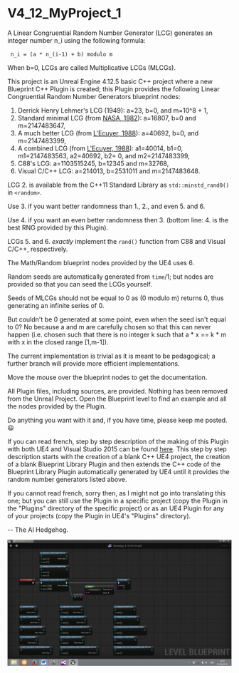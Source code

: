 # V4_12_MyProject_1

A Linear Congruential Random Number Generator (LCG) generates an integer number n_i using the following formula:

     n_i = (a * n_(i-1) + b) modulo m

When b=0, LCGs are called Multiplicative LCGs (MLCGs).

This project is an Unreal Engine 4.12.5 basic C++ project where a new Blueprint C++ Plugin is created; this Plugin
provides the following Linear Congruential Random Number Generators blueprint nodes:

1. Derrick Henry Lehmer's LCG (1949): a=23, b=0, and m=10^8 + 1,
2. Standard minimal LCG (from [NASA, 1982](http://ntrs.nasa.gov/search.jsp?R=19830007824&hterms=Nasa+Technical+Paper+2105&qs=N%3D0%26Ntk%3DAll%26Ntx%3Dmode%2Bmatchallany%26Ntt%3DNasa%2BTechnical%2BPaper%2B2105)): a=16807, b=0 and m=2147483647,
3. A much better LCG (from [L'Ecuyer, 1988](http://dl.acm.org/citation.cfm?doid=62959.62969)): a=40692, b=0, and m=2147483399,
4. A combined LCG (from [L'Ecuyer, 1988](http://dl.acm.org/citation.cfm?doid=62959.62969)): a1=40014, b1=0, m1=2147483563, a2=40692, b2= 0, and m2=2147483399,
5. C88's LCG: a=1103515245, b=12345 and m=32768,
6. Visual C/C++ LCG: a=214013, b=2531011 and m=2147483648.

LCG 2. is available from the C++11 Standard Library as `std::minstd_rand0()` in `<random>`.

Use 3. if you want better randomness than 1., 2., and even 5. and 6.

Use 4. if you want an even better randomness then 3. (bottom line: 4. is the best RNG provided by this Plugin).

LCGs 5. and 6. _exactly_ implement the `rand()` function from C88 and Visual C/C++, respectively.

The Math/Random blueprint nodes provided by the UE4 uses 6.

Random seeds are automatically generated from `time`/1; but nodes are provided so that you can seed the LCGs yourself.

Seeds of MLCGs should not be equal to 0 as (0 modulo m) returns 0, thus generating an infinite series of 0.

But couldn't be 0 generated at some point, even when the seed isn't equal to 0? No because a and m are carefully chosen so that this can never happen (i.e. chosen such that there is no integer k such that a * x == k * m with x in the closed range [1,m-1]).

The current implementation is trivial as it is meant to be pedagogical; a further branch will provide more efficient implementations.

Move the mouse over the blueprint nodes to get the documentation.

All Plugin files, including sources, are provided. Nothing has been removed from the Unreal Project. Open the Blueprint level to find an example and all the nodes provided by the Plugin.

Do anything you want with it and, if you have time, please keep me posted. :smiley:

If you can read french, step by step description of the making of this Plugin with both UE4 and Visual Studio 2015 can be found [here](https://github.com/PCfVW/V4_12_MyProject_1/blob/master/%C3%89tapes%20du%20Projet%20Cr%C3%A9ation%20d'un%20Plugin%20pour%20l'Unreal%20Engine%204.12.5%20(4).pdf). This step by step description starts with the creation of a blank C++ UE4 project, the creation of a blank Blueprint Library Plugin and then extends the C++ code of the Blueprint Library Plugin automatically generated by UE4 until it provides the random number generators listed above.

If you cannot read french, sorry then, as I might not go into translating this one;
but you can still use the Plugin in a specific project (copy the Plugin in the "Plugins" directory of the specific project) or as an UE4 Plugin for any of your projects (copy the Plugin in UE4's "Plugins" directory).

-- The AI Hedgehog.

![Img](https://github.com/PCfVW/V4_12_MyProject_1/blob/master/Capture%20d%E2%80%99%C3%A9cran%20(125).png)
